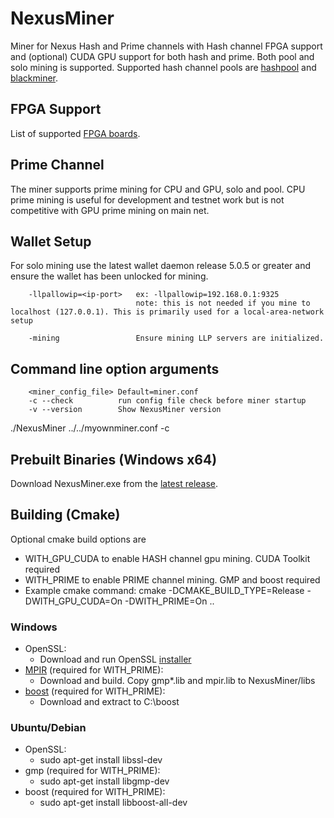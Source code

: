 # NexusMiner

Miner for Nexus Hash and Prime channels with Hash channel FPGA support and (optional) CUDA GPU support for both hash and prime. Both pool and solo mining is supported. Supported hash channel pools are [hashpool](https://hashpool.com/coins/NXS) and [blackminer](https://pool.blackminer.com/).

## FPGA Support
List of supported [FPGA boards](https://github.com/Nexusoft/NexusMiner/blob/master/docs/fpga_support.md). 

## Prime Channel
The miner supports prime mining for CPU and GPU, solo and pool.  CPU prime mining is useful for development and testnet work but is not competitive with GPU prime mining on main net. 
## Wallet Setup

For solo mining use the latest wallet daemon release 5.0.5 or greater and ensure the wallet has been unlocked for mining.

```
    -llpallowip=<ip-port>   ex: -llpallowip=192.168.0.1:9325 
                            note: this is not needed if you mine to localhost (127.0.0.1). This is primarily used for a local-area-network setup

    -mining                 Ensure mining LLP servers are initialized.
```



## Command line option arguments
```
    <miner_config_file> Default=miner.conf
    -c --check          run config file check before miner startup
    -v --version        Show NexusMiner version
```

  ./NexusMiner ../../myownminer.conf -c
## Prebuilt Binaries (Windows x64)
Download NexusMiner.exe from the [latest release](https://github.com/Nexusoft/NexusMiner/releases). 

## Building (Cmake) 
Optional cmake build options are
* WITH_GPU_CUDA       to enable HASH channel gpu mining. CUDA Toolkit required
* WITH_PRIME          to enable PRIME channel mining. GMP and boost required
* Example cmake command: cmake -DCMAKE_BUILD_TYPE=Release -DWITH_GPU_CUDA=On -DWITH_PRIME=On ..

### Windows
* OpenSSL: 
    * Download and run OpenSSL [installer](https://slproweb.com/products/Win32OpenSSL.html)
* [MPIR](http://www.mpir.org/) (required for WITH_PRIME):
    * Download and build.  Copy gmp*.lib and mpir.lib to NexusMiner/libs
* [boost](https://www.boost.org/users/download/) (required for WITH_PRIME):
    * Download and extract to C:\boost
### Ubuntu/Debian
* OpenSSL:
    * sudo apt-get install libssl-dev
* gmp (required for WITH_PRIME):  
    * sudo apt-get install libgmp-dev
* boost (required for WITH_PRIME):
    * sudo apt-get install libboost-all-dev
